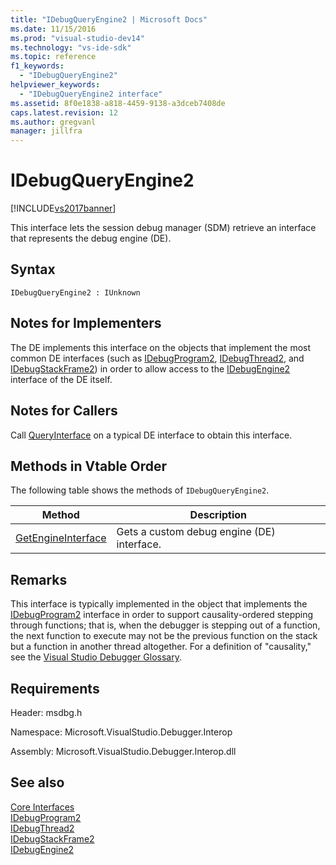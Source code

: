```yaml
---
title: "IDebugQueryEngine2 | Microsoft Docs"
ms.date: 11/15/2016
ms.prod: "visual-studio-dev14"
ms.technology: "vs-ide-sdk"
ms.topic: reference
f1_keywords: 
  - "IDebugQueryEngine2"
helpviewer_keywords: 
  - "IDebugQueryEngine2 interface"
ms.assetid: 8f0e1838-a818-4459-9138-a3dceb7408de
caps.latest.revision: 12
ms.author: gregvanl
manager: jillfra
---
```

# IDebugQueryEngine2
[!INCLUDE[vs2017banner](../../../includes/vs2017banner.md)]

This interface lets the session debug manager (SDM) retrieve an interface that represents the debug engine (DE).  
  
## Syntax  
  
```  
IDebugQueryEngine2 : IUnknown  
```  
  
## Notes for Implementers  
 The DE implements this interface on the objects that implement the most common DE interfaces (such as [IDebugProgram2](../../../extensibility/debugger/reference/idebugprogram2.md), [IDebugThread2](../../../extensibility/debugger/reference/idebugthread2.md), and [IDebugStackFrame2](../../../extensibility/debugger/reference/idebugstackframe2.md)) in order to allow access to the [IDebugEngine2](../../../extensibility/debugger/reference/idebugengine2.md) interface of the DE itself.  
  
## Notes for Callers  
 Call [QueryInterface](https://msdn.microsoft.com/library/62fce95e-aafa-4187-b50b-e6611b74c3b3) on a typical DE interface to obtain this interface.  
  
## Methods in Vtable Order  
 The following table shows the methods of `IDebugQueryEngine2`.  
  
|Method|Description|  
|------------|-----------------|  
|[GetEngineInterface](../../../extensibility/debugger/reference/idebugqueryengine2-getengineinterface.md)|Gets a custom debug engine (DE) interface.|  
  
## Remarks  
 This interface is typically implemented in the object that implements the [IDebugProgram2](../../../extensibility/debugger/reference/idebugprogram2.md) interface in order to support causality-ordered stepping through functions; that is, when the debugger is stepping out of a function, the next function to execute may not be the previous function on the stack but a function in another thread altogether. For a definition of "causality," see the [Visual Studio Debugger Glossary](../../../extensibility/debugger/reference/visual-studio-debugger-glossary.md).  
  
## Requirements  
 Header: msdbg.h  
  
 Namespace: Microsoft.VisualStudio.Debugger.Interop  
  
 Assembly: Microsoft.VisualStudio.Debugger.Interop.dll  
  
## See also  
 [Core Interfaces](../../../extensibility/debugger/reference/core-interfaces.md)   
 [IDebugProgram2](../../../extensibility/debugger/reference/idebugprogram2.md)   
 [IDebugThread2](../../../extensibility/debugger/reference/idebugthread2.md)   
 [IDebugStackFrame2](../../../extensibility/debugger/reference/idebugstackframe2.md)   
 [IDebugEngine2](../../../extensibility/debugger/reference/idebugengine2.md)
